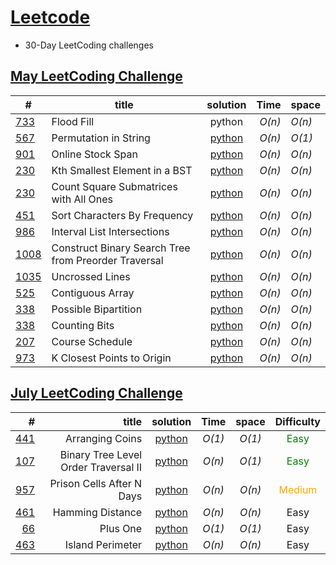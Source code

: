 # [Leetcode](https://leetcode.com/)
* 30-Day LeetCoding challenges

## [May LeetCoding Challenge](https://leetcode.com/explore/challenge/card/may-leetcoding-challenge/) 
|  #   |title            | solution      | Time    | space |
|------|-----------------|:-------------:| -------:|:------|
|[733](https://leetcode.com/problems/flood-fill/)|Flood Fill|python| _O(n)_| _O(n)_|
|[567](https://leetcode.com/problems/permutation-in-string/)| Permutation in String|[python](https://github.com/vairamuthushanmugavel/Leetcode/blob/master/May%20LeetCoding%20Challenge/May%2018/solution.py)| _O(n)_ | _O(1)_|
|[901](https://leetcode.com/problems/online-stock-span/)| Online Stock Span|[python](https://github.com/vairamuthushanmugavel/Leetcode/blob/master/May%20LeetCoding%20Challenge/May%2019/solution.py) |_O(n)_ | _O(n)_|
|[230](https://leetcode.com/problems/online-stock-span/)| Kth Smallest Element in a BST|[python](https://github.com/vairamuthushanmugavel/Leetcode/blob/master/May%20LeetCoding%20Challenge/May%2020/solution.py)| _O(n)_ | _O(n)_|
|[230](https://leetcode.com/problems/count-square-submatrices-with-all-ones/)|Count Square Submatrices with All Ones|[python](https://github.com/vairamuthushanmugavel/Leetcode/blob/master/May%20LeetCoding%20Challenge/May%2021/solution.py)|_O(n)_|_O(n)_|
|[451](https://leetcode.com/problems/sort-characters-by-frequency/)|Sort Characters By Frequency|[python](./May%20LeetCoding%20Challenge/May%2021/solution.py)|_O(n)_|_O(n)_|
|[986](https://leetcode.com/problems/interval-list-intersections/)|Interval List Intersections|[python](May%20LeetCoding%20Challenge/May%2023/solution.py)|_O(n)_|_O(n)_|
|[1008](https://leetcode.com/problems/construct-binary-search-tree-from-preorder-traversal/)|Construct Binary Search Tree from Preorder Traversal|[python](May%20LeetCoding%20Challenge/May%2024/solution.py)|_O(n)_|_O(n)_|
|[1035](https://leetcode.com/problems/uncrossed-lines/)| Uncrossed Lines|[python](May%20LeetCoding%20Challenge/May%2025/solution.py)|_O(n)_|_O(n)_|
|[525](https://leetcode.com/problems/contiguous-array/)| Contiguous Array|[python](May%20LeetCoding%20Challenge/May%2026/solution.py)|_O(n)_|_O(n)_|
|[338](https://leetcode.com/problems/counting-bits/)|Possible Bipartition|[python](May%20LeetCoding%20Challenge/May%2027/solution.py)|_O(n)_|_O(n)_|
|[338](https://leetcode.com/problems/counting-bits/)|Counting Bits|[python](May%20LeetCoding%20Challenge/May%2028/solution.py)|_O(n)_|_O(n)_|
|[207](https://leetcode.com/problems/course-schedule/)| Course Schedule|[python](May%20LeetCoding%20Challenge/May%2029/solution.py)|_O(n)_|_O(n)_|
|[973](https://leetcode.com/problems/k-closest-points-to-origin/)|  K Closest Points to Origin|[python](May%20LeetCoding%20Challenge/May%2030/solution.py)|_O(n)_|_O(n)_|


## [July  LeetCoding Challenge ](https://leetcode.com/explore/featured/card/july-leetcoding-challenge/)

| #            |title               |  solution             | Time           | space          | Difficulty          |
|-------------:|--------------------:|:---------------------:|:--------------:|:--------------:|:-------------------:|
|[441](https://leetcode.com/problems/arranging-coins/)| Arranging Coins|[python](July%20Leetcoding%20Challenge/day%201/solution.py) | _O(1)_| _O(1)_ | <span style="color:green"> Easy </span> |
|[107](https://leetcode.com/problems/binary-tree-level-order-traversal-ii/)|Binary Tree Level Order Traversal II|[python](July%20Leetcoding%20Challenge/day%202/solution.py)|_O(n)_|_O(1)_|<span style="color:green"> Easy</span> |
|[957](https://leetcode.com/problems/prison-cells-after-n-days/)| Prison Cells After N Days | [python](July%20Leetcoding%20Challenge/day%203/solution.py)|_O(n)_|_O(n)_|<span style="color:orange;">Medium</span>|
|[461](https://leetcode.com/problems/hamming-distance/)| Hamming Distance|[python](July%20Leetcoding%20Challenge/day%205/solution.py)|_O(n)_|_O(n)_| Easy |
|[66](https://leetcode.com/problems/plus-one/)|  Plus One | [python](July%20Leetcoding%20Challenge/day%206/solution.py)|_O(1)_| _O(1)_ | Easy |
|[463](https://leetcode.com/problems/island-perimeter/)|   Island Perimeter | [python](July%20Leetcoding%20Challenge/day%207/solution.py)|_O(n)_|_O(n)_| Easy |